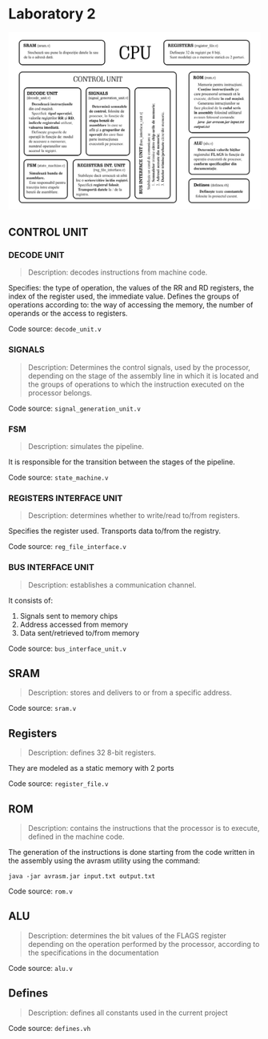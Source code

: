 # Laboratory 2

![cheatsheet](cheatsheet_skel.png)

## CONTROL UNIT

### DECODE UNIT

> Description: decodes instructions from machine code.

Specifies: the type of operation, the values ​​of the RR and RD registers,
the index of the register used, the immediate value.
Defines the groups of operations according to: the way of accessing the memory,
the number of operands or the access to registers.

Code source: `decode_unit.v`

### SIGNALS

> Description: Determines the control signals, used by the processor,
> depending on the stage of the assembly line in which it is located and
> the groups of operations to which the instruction executed on the processor
> belongs.

Code source: `signal_generation_unit.v`

### FSM

> Description: simulates the pipeline.

It is responsible for the transition between the stages of the pipeline.

Code source: `state_machine.v`

### REGISTERS INTERFACE UNIT
> Description: determines whether to write/read to/from registers.

Specifies the register used.
Transports data to/from the registry.

Code source: `reg_file_interface.v`

### BUS INTERFACE UNIT

> Description: establishes a communication channel.

It consists of:

1. Signals sent to memory chips
2. Address accessed from memory
3. Data sent/retrieved to/from memory

Code source: `bus_interface_unit.v`

## SRAM

> Description: stores and delivers to or from a specific address.

Code source: `sram.v`

## Registers

> Description: defines 32 8-bit registers.

They are modeled as a static memory with 2 ports

Code source: `register_file.v`

## ROM

> Description: contains the instructions that the processor is to execute,
> defined in the machine code.

The generation of the instructions is done starting from the code written in
the assembly using the avrasm utility using the command:

```shell
java -jar avrasm.jar input.txt output.txt
```

Code source: `rom.v`

## ALU

> Description: determines the bit values ​​of the FLAGS register depending on
> the operation performed by the processor, according to the specifications in
> the documentation

Code source: `alu.v`

## Defines

> Description: defines all constants used in the current project

Code source: `defines.vh`
